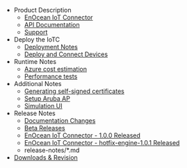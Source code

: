 * Product Description
    * [EnOcean IoT Connector](index.md)
    * [API Documentation](api-documentation.md)
    * [Support](support.md)
* Deploy the IoTC
    * [Deployment Notes](deployment-notes.md)
    * [Deploy and Connect Devices](deploy-the-iotc.md)
* Runtime Notes
    * [Azure cost estimation](runtime-azure.md)
    * [Performance tests](runtime-performance.md)
* Additional Notes
    * [Generating self-signed certificates](additional-notes.md)
    * [Setup Aruba AP](setup-aruba-ap.md)
    * [Simulation UI](deploy-ui-simulation.md)
* Release Notes
    * [Documentation Changes](release-notes/doc-changes.md)
    * [Beta Releases](release-notes/beta-releases.md)
    * [EnOcean IoT Connector - 1.0.0 Released](release-notes/release-10009.md)
    * [EnOcean IoT Connector - hotfix-engine-1.0.1 Released](release-notes/release-10010.md)
    * release-notes/*.md
* [Downloads & Revision](downloads.md)
